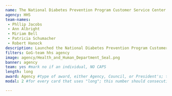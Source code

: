 ```yaml
---
name: The National Diabetes Prevention Program Customer Service Center
agency: HHS
team-names:
 - Phllip Jacobs
 - Ann Albright
 - Miriam Bell
 - Patricia Schumacher
 - Robert Hanock
description: Launched the National Diabetes Prevention Program Customer Service Center, which provides a repository of articles, recorded webinars, and answers to frequently asked questions. As a result of their efforts, the site has provided enhanced customer experience and reduced the need for individualized program support.
filters: GoG-team hhs agency
image: agency/Health_and_Human_Department_Seal.png
banner: agency
team: yes #mark no if an individual, NO CAPS
length: long
award: Agency #type of award, either Agency, Council, or President's; this is case sensitive so make sure to match the options listed exactly. This section generates the format of the card
modal: 2 #for every card that uses "long"; this number should consecutively increase and never be the same

---
```

